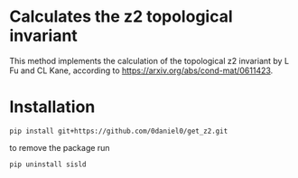 # Calculates the z2 topological invariant

This method implements the calculation of the topological z2 invariant by L Fu and CL Kane, according to
https://arxiv.org/abs/cond-mat/0611423.

# Installation

    pip install git+https://github.com/0daniel0/get_z2.git    
to remove the package run

    pip uninstall sisld
